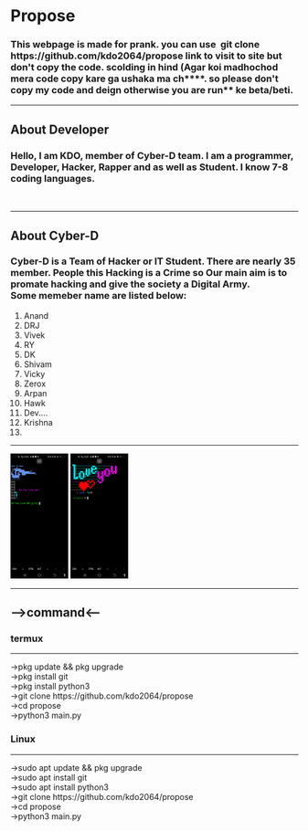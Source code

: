 
<h1>Propose</h1>
<h3>This webpage is made for prank. you can use &nbsp;<span>git clone https://github.com/kdo2064/propose</span> link to visit to site but don't copy the code. scolding in hind (Agar koi madhochod mera code copy kare ga ushaka ma ch****. so please don't copy my code and deign otherwise you are run** ke beta/beti.</h3>
<hr color="white">
<h2>About Developer</h2>
<h3>Hello, I am <span>KDO</span>, member of <span>Cyber-D team</span>. I am a programmer, Developer, Hacker, Rapper and as well as Student. I know <span>7-8</span> coding languages.</h3><br>
<hr color="cyan">
<h2>About Cyber-D</h2>
<h3><span>Cyber-D</span> is a Team of Hacker or IT Student. There are nearly <span>35</span> member. People this Hacking is a Crime so Our main aim is to promate hacking and give the society a Digital Army.<br> Some memeber name are listed below:</h3>
<ol>
<li>Anand</li>
<li>DRJ</li>
<li>Vivek</li>
<li>RY</li>
<li>DK</li>
<li>Shivam</li>
<li>Vicky</li>
<li>Zerox</li>
<li>Arpan</li>
<li>Hawk</li>
<li>Dev....</li>
<li>Krishna<li>
</ol>

<hr size="3rem">
<img src="screenshot1.png" width="20%" height="50%">
<img src="screenshot2.png" width="20%" height="50%">

<hr>
<h2>-->command<--</h2>
<h3>termux</h3>
<hr>
->pkg update && pkg upgrade <br>
->pkg install git<br>
->pkg install python3<br>
->git clone https://github.com/kdo2064/propose<br>
->cd propose<br>
->python3 main.py<br>


<h3>Linux</h3>
<hr>
->sudo apt update && pkg upgrade <br>
->sudo apt install git<br>
->sudo apt install python3<br>
->git clone https://github.com/kdo2064/propose<br>
->cd propose<br>
->python3 main.py<br>
